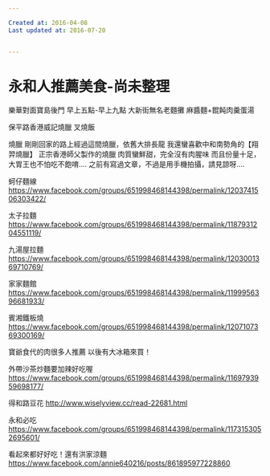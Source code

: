 ```yaml
---

Created at: 2016-04-08
Last updated at: 2016-07-20


---
```


# 永和人推薦美食-尚未整理


樂華對面寶島後門
早上五點-早上九點
大新街無名老麵攤
麻醬麵+餛飩肉羹蛋湯

保平路香港威記燒臘
叉燒飯

燒臘
剛剛回家的路上經過這間燒臘，依舊大排長龍
我還蠻喜歡中和南勢角的【翔羿燒臘】
正宗香港師父製作的燒臘
肉質蠻鮮甜，完全沒有肉腥味
而且份量十足，大胃王也不怕吃不飽唷....
之前有寫過文章，不過是用手機拍攝，請見諒呀....

蚵仔麵線
https://www.facebook.com/groups/651998468144398/permalink/1203741506303422/

太子拉麵
https://www.facebook.com/groups/651998468144398/permalink/1187931204551119/

九湯屋拉麵
https://www.facebook.com/groups/651998468144398/permalink/1203001369710769/

家家麵館
<https://www.facebook.com/groups/651998468144398/permalink/1199956396681933/>

賓湘鐵板燒
https://www.facebook.com/groups/651998468144398/permalink/1207107369300169/

寶爺食代的肉很多人推薦
以後有大冰箱來買！

外帶沙茶炒麵要加辣好吃喔
<https://www.facebook.com/groups/651998468144398/permalink/1169793959698177/>

得和路豆花
http://www.wiselyview.cc/read-22681.html

永和必吃
<https://www.facebook.com/groups/651998468144398/permalink/1173153052695601/>

看起來都好好吃！還有洪家涼麵
<https://www.facebook.com/annie640216/posts/861895977228860>


